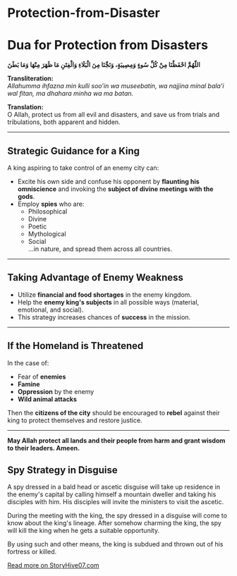 # Protection-from-Disaster

# Dua for Protection from Disasters

**اللّهُمَّ احْفَظْنَا مِنْ كُلِّ سُوءٍ وَمِصِيبَةٍ، وَنَجِّنَا مِنَ الْبَلَاءِ وَالْفِتَنِ مَا ظَهَرَ مِنْهَا وَمَا بَطَنَ**

**Transliteration:**  
*Allahumma ihfazna min kulli soo’in wa museebatin, wa najjina minal bala’i wal fitan, ma dhahara minha wa ma batan.*

**Translation:**  
O Allah, protect us from all evil and disasters, and save us from trials and tribulations, both apparent and hidden.

---

## Strategic Guidance for a King

A king aspiring to take control of an enemy city can:

- Excite his own side and confuse his opponent by **flaunting his omniscience** and invoking the **subject of divine meetings with the gods**.
- Employ **spies** who are:
  - Philosophical
  - Divine
  - Poetic
  - Mythological
  - Social  
  …in nature, and spread them across all countries.

---

## Taking Advantage of Enemy Weakness

- Utilize **financial and food shortages** in the enemy kingdom.
- Help the **enemy king's subjects** in all possible ways (material, emotional, and social).
- This strategy increases chances of **success** in the mission.

---

## If the Homeland is Threatened

In the case of:

- Fear of **enemies**
- **Famine**
- **Oppression** by the enemy
- **Wild animal attacks**

Then the **citizens of the city** should be encouraged to **rebel** against their king to protect themselves and restore justice.

---

**May Allah protect all lands and their people from harm and grant wisdom to their leaders. Ameen.**
## Spy Strategy in Disguise

A spy dressed in a bald head or ascetic disguise will take up residence in the enemy's capital by calling himself a mountain dweller and taking his disciples with him. His disciples will invite the ministers to visit the ascetic.

During the meeting with the king, the spy dressed in a disguise will come to know about the king's lineage. After somehow charming the king, the spy will kill the king when he gets a suitable opportunity.

By using such and other means, the king is subdued and thrown out of his fortress or killed.

[Read more on StoryHive07.com](https://www.storyhive07.com/2025/04/ProtectionfromDisaster.html)
